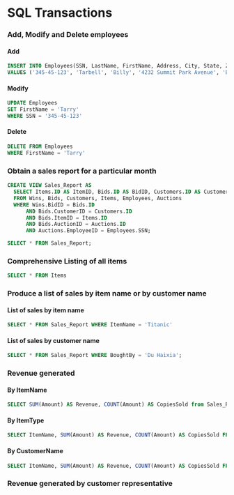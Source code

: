 # SQL Transactions

### Add, Modify and Delete employees

#### Add
```SQL
INSERT INTO Employees(SSN, LastName, FirstName, Address, City, State, ZipCode, Telephone, StartDate, HourlyRate, Type)
VALUES ('345-45-123', 'Tarbell', 'Billy', '4232 Summit Park Avenue', 'Brewton','AL', 36426,'251-212-0863','1994-02-02 00:00:00',60.00,'CustRep');
```

#### Modify
```SQL
UPDATE Employees
SET FirstName = 'Tarry'
WHERE SSN = '345-45-123'
```

#### Delete

```SQL
DELETE FROM Employees
WHERE FirstName = 'Tarry'
```

### Obtain a sales report for a particular month

```SQL
CREATE VIEW Sales_Report AS
  SELECT Items.ID AS ItemID, Bids.ID AS BidID, Customers.ID AS CustomerID, Employees.SSN AS MonitorSSN, Wins.Time AS Time, concat(Customers.LastName, ' ', Customers.FirstName) AS BoughtBy, Bids.Amount AS Amount, Customers.Email As Email, Items.Name AS ItemName, Items.Type AS ItemType, concat(Employees.FirstName, ' ', Employees.LastName) AS MonitorName
  FROM Wins, Bids, Customers, Items, Employees, Auctions
  WHERE Wins.BidID = Bids.ID
      AND Bids.CustomerID = Customers.ID
      AND Bids.ItemID = Items.ID
      AND Bids.AuctionID = Auctions.ID
      AND Auctions.EmployeeID = Employees.SSN;

SELECT * FROM Sales_Report;
```

### Comprehensive Listing of all items

```SQL
SELECT * FROM Items
```

### Produce a list of sales by item name or by customer name

#### List of sales by item name
```SQL
SELECT * FROM Sales_Report WHERE ItemName = 'Titanic'
```

#### List of sales by customer name
```SQL
SELECT * FROM Sales_Report WHERE BoughtBy = 'Du Haixia';
```

### Revenue generated

#### By ItemName
```SQL
SELECT SUM(Amount) AS Revenue, COUNT(Amount) AS CopiesSold from Sales_Report where ItemName = 'Titanic';
```

#### By ItemType

```SQL
SELECT ItemName, SUM(Amount) AS Revenue, COUNT(Amount) AS CopiesSold FROM Sales_Report WHERE ItemType = 'DVD' GROUP BY ItemName;
```

#### By CustomerName

```SQL
SELECT ItemName, SUM(Amount) AS Revenue, COUNT(Amount) AS CopiesSold FROM Sales_Report WHERE BoughtBy = 'Du Haixia' GROUP BY ItemName
```
### Revenue generated by customer representative
